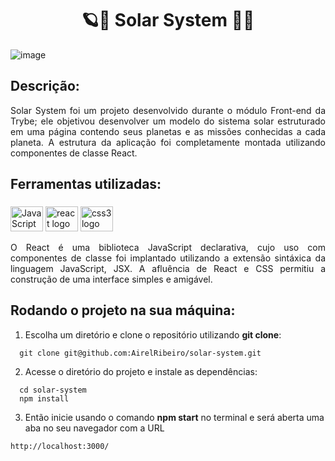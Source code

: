 # <h1 align="center" >🪐🌝 Solar System 🌟🌚</h1>

![image](https://user-images.githubusercontent.com/98190806/190298415-3a88cc0b-6f75-4279-97b9-2bb5d070aceb.png)

## Descrição:

<p align="justify" >Solar System foi um projeto desenvolvido durante o módulo Front-end da Trybe; ele objetivou desenvolver um modelo do sistema solar estruturado em uma página contendo seus planetas e as missões conhecidas a cada planeta. A estrutura da aplicação foi completamente montada utilizando componentes de classe React.</p>

## Ferramentas utilizadas:

###

<div align="left">
<img src="https://cdn.jsdelivr.net/gh/devicons/devicon/icons/javascript/javascript-original.svg" height="40" width="52" alt="JavaScript logo"  />
<img src="https://cdn.jsdelivr.net/gh/devicons/devicon/icons/react/react-original.svg" height="40" width="52" alt="react logo"  />
<img src="https://cdn.jsdelivr.net/gh/devicons/devicon/icons/css3/css3-original.svg" height="40" width="52" alt="css3 logo"  />
<p align="justify">
O React é uma biblioteca JavaScript declarativa, cujo uso com componentes de classe foi implantado utilizando a extensão sintáxica da linguagem JavaScript, JSX. A afluência de React e CSS permitiu a construção de uma interface simples e amigável.
</p>
</div>

###

## Rodando o projeto na sua máquina:

1. Escolha um diretório e clone o repositório utilizando **git clone**:
```
  git clone git@github.com:AirelRibeiro/solar-system.git
```

2. Acesse o diretório do projeto e instale as dependências:
```
  cd solar-system
  npm install
```

3. Então inicie usando o comando **npm start** no terminal e será aberta uma aba no seu navegador com a URL
```
http://localhost:3000/
```

